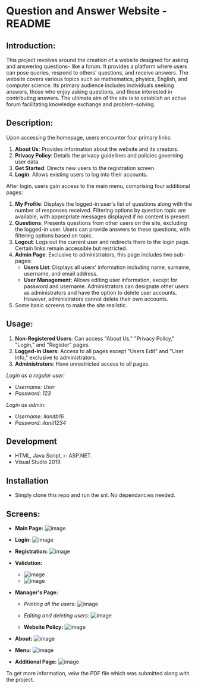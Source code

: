 # Question and Answer Website - README

## Introduction:
This project revolves around the creation of a website designed for asking and answering questions- like a forum. It provides a platform where users can pose queries, respond to others' questions, and receive answers. The website covers various topics such as mathematics, physics, English, and computer science. Its primary audience includes individuals seeking answers, those who enjoy asking questions, and those interested in contributing answers. The ultimate aim of the site is to establish an active forum facilitating knowledge exchange and problem-solving.

## Description:
Upon accessing the homepage, users encounter four primary links:

1. **About Us**: Provides information about the website and its creators.
2. **Privacy Policy**: Details the privacy guidelines and policies governing user data.
3. **Get Started**: Directs new users to the registration screen.
4. **Login**: Allows existing users to log into their accounts.

After login, users gain access to the main menu, comprising four additional pages:

1. **My Profile**: Displays the logged-in user's list of questions along with the number of responses received. Filtering options by question topic are available, with appropriate messages displayed if no content is present.
2. **Questions**: Presents questions from other users on the site, excluding the logged-in user. Users can provide answers to these questions, with filtering options based on topic.
3. **Logout**: Logs out the current user and redirects them to the login page. Certain links remain accessible but restricted.
4. **Admin Page**: Exclusive to administrators, this page includes two sub-pages:
    - **Users List**: Displays all users' information including name, surname, username, and email address.
    - **User Management**: Allows editing user information, except for password and username. Administrators can designate other users as administrators and have the option to delete user accounts. However, administrators cannot delete their own accounts.
5. Some basic screens to make the site realistic.
   
## Usage:
1. **Non-Registered Users**: Can access "About Us," "Privacy Policy," "Login," and "Register" pages.
2. **Logged-in Users**: Access to all pages except "Users Edit" and "User Info," exclusive to administrators.
3. **Administrators**: Have unrestricted access to all pages.

*Login as a regular user:*

- *Username: User*
- *Password: 123*

*Login as admin:*

- *Username: Ilanitb16* 
- *Password: ilanit1234*

## Development
- HTML, Java Script, ו- ASP.NET.
- Visual Studio 2019. 


## Installation
- Simply clone this repo and run the snl. No dependancies needed.

## Screens:

- **Main Page:**
![image](https://github.com/ilanitb16/FAQ_Project/assets/97344492/4dbd3e74-a606-4dcd-ace4-2d355ff8af19)

- **Login:**
  ![image](https://github.com/ilanitb16/FAQ_Project/assets/97344492/498e612a-1127-4c2b-8c4e-c4f2131f727b)

- **Registration:**
![image](https://github.com/ilanitb16/FAQ_Project/assets/97344492/66c5d1d8-1da3-4338-a4d5-2f6f9c9011a4)

- **Validation:**
    - ![image](https://github.com/ilanitb16/FAQ_Project/assets/97344492/997e83c1-5b7e-4b2d-ac6f-b0ae27579369)
    - ![image](https://github.com/ilanitb16/FAQ_Project/assets/97344492/4dc65b6b-ecc1-4bf0-a7ef-4febb5e6c476)

- **Manager's Page:**
  
    - *Printing all the users:*
      ![image](https://github.com/ilanitb16/FAQ_Project/assets/97344492/3a0af430-5d9e-4cbf-962e-642c413c9261)
      
    - *Editing and deleting users:*
      ![image](https://github.com/ilanitb16/FAQ_Project/assets/97344492/991352aa-386f-4ea0-8f8e-e6c94c121845)

  - **Website Policy:**
  ![image](https://github.com/ilanitb16/FAQ_Project/assets/97344492/eb7a5562-54cc-4094-b324-1642801be333)

- **About:**
  ![image](https://github.com/ilanitb16/FAQ_Project/assets/97344492/fcdb60a6-e4e4-422d-a60e-16f1128d1f22)

- **Menu:**
  ![image](https://github.com/ilanitb16/FAQ_Project/assets/97344492/4f7b1b12-60d5-4a01-932b-3f1fea890eee)

- **Additional Page:**
  ![image](https://github.com/ilanitb16/FAQ_Project/assets/97344492/3a49599d-c219-4929-8ef5-3980d55a51c7)
  
To get more information, veiw the PDF file which was submitted along with the project.

